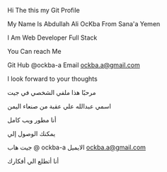 Hi The this my Git Profile

My Name Is Abdullah Ali OcKba From Sana'a Yemen

I Am Web Developer Full Stack

You Can reach Me 

Git Hub  @ockba-a
Email ockba.a@gmail.com

I look forward to your thoughts

مرحبًا هذا ملفي الشخصي في جيت

اسمي عبدالله علي عقبة من صنعاء اليمن

أنا مطور ويب كامل

يمكنك الوصول إلي

جيت هاب @ ockba-a
الايميل ockba.a@gmail.com

أنا أتطلع الي أفكارك
